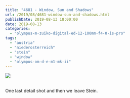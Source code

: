 ```yaml
---
title: "4681 - Window, Sun and Shadows"
url: /2019/08/4681-window-sun-and-shadows.html
publishDate: 2019-08-13 18:00:00
date: 2019-08-13
categories: 
  - "olympus-m-zuiko-digital-ed-12-100mm-f4-0-is-pro"
tags: 
  - "austria"
  - "niederosterreich"
  - "stein"
  - "window"
  - "olympus-om-d-e-m1-mk-ii"
---
```

<div class="container">
<div class="center"><a target="_blank" href="https://d25zfm9zpd7gm5.cloudfront.net/1200x1200/2018/20180408_140742_lr.jpg"><img class="webfeedsFeaturedVisual" src="https://d25zfm9zpd7gm5.cloudfront.net/0600x0600/2018/20180408_140742_lr.jpg" /></a></div>
</div>
<br />

One last detail shot and then we leave Stein.